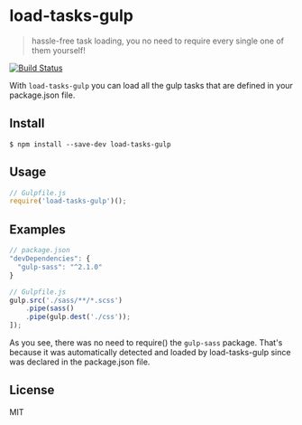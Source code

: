 # load-tasks-gulp

> hassle-free task loading, you no need to require every single one of them yourself!

[![Build Status](https://travis-ci.org/varemenos/load-tasks-gulp.svg)](https://travis-ci.org/varemenos/load-tasks-gulp)

With `load-tasks-gulp` you can load all the gulp tasks that are defined in your package.json file.

## Install

```
$ npm install --save-dev load-tasks-gulp
```

## Usage

```js
// Gulpfile.js
require('load-tasks-gulp')();
```

## Examples

```js
// package.json
"devDependencies": {
  "gulp-sass": "^2.1.0"
}
```

```js
// Gulpfile.js
gulp.src('./sass/**/*.scss')
    .pipe(sass()
    .pipe(gulp.dest('./css'));
]);
```

As you see, there was no need to require() the `gulp-sass` package. That's because it was automatically detected and loaded by load-tasks-gulp since was declared in the package.json file.

## License

MIT
